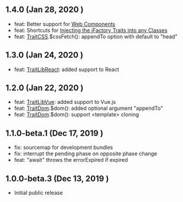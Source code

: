 ## 1.4.0 (Jan 28, 2020 )
* feat: Better support for [Web Components](docs/playground/class-webcomponent.md)
* feat: Shortcuts for [Injecting the jFactory Traits into any Classes](docs/ref-components.md#create-a-component-base-class) 
* feat: [TraitCSS](docs/TraitCSS.md).$cssFetch(): appendTo option with default to "head"  

## 1.3.0 (Jan 24, 2020 )
* feat: [TraitLibReact](docs/TraitLibReact.md): added support to React

## 1.2.0 (Jan 22, 2020 )
* feat: [TraitLibVue](docs/TraitLibVue.md): added support to Vue.js
* feat: [TraitDom](docs/TraitDOM.md).$dom(): added optional argument "appendTo"  
* feat: [TraitDom](docs/TraitDOM.md).$dom(): support \<template\> cloning  

## 1.1.0-beta.1 (Dec 17, 2019 )
* fix: sourcemap for development bundles
* fix: interrupt the pending phase on opposite phase change 
* feat: "await" throws the errorExpired if expired

## 1.0.0-beta.3 (Dec 13, 2019 )
* Initial public release